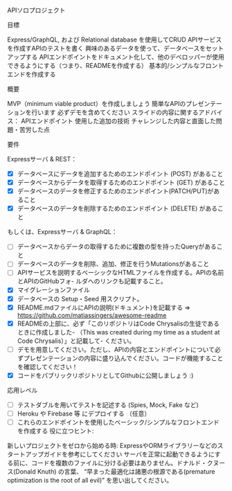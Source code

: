APIソロプロジェクト

目標

Express/GraphQL, および Relational database を使用してCRUD APIサービスを作成すAPIのテストを書く
興味のあるデータを使って、データベースをセットアップする
APIエンドポイントをドキュメント化して、他のデベロッパーが使用できるようにする（つまり、READMEを作成する）
基本的/シンプルなフロントエンドを作成する

概要

MVP（minimum viable product）を作成しましょう
簡単なAPIのプレゼンテーションを行います
必ずデモを含めてください
スライドの内容に関するアドバイス：
APIエンドポイント
使用した追加の技術
チャレンジした内容と直面した問題・苦労した点

要件

Expressサーバ & REST：
- [x] データベースにデータを追加するためのエンドポイント (POST) があること
- [x] データベースからデータを取得するためのエンドポイント (GET) があること
- [x] データベースのデータを修正するためのエンドポイント(PATCH/PUT)があること
- [x] データベースのデータを削除するためのエンドポイント (DELETE) があること

もしくは、Expressサーバ & GraphQL：
- [ ] データベースからデータの取得するために複数の型を持ったQueryがあること
- [ ] データベースのデータを削除、追加、修正を行うMutationsがあること
- [ ] APIサービスを説明するベーシックなHTMLファイルを作成する。APIの名前とAPIのGitHubフォ- ルダへのリンクも記載すること。
- [x] マイグレーションファイル
- [x] データベースの Setup・Seed 用スクリプト。
- [x] README.mdファイルにAPIの説明(ドキュメント)を記載する => https://github.com/matiassingers/awesome-readme
- [x] READMEの上部に、必ず「このリポジトリはCode Chrysalisの生徒であるときに作成しました- （This was created during my time as a student at Code Chrysalis）」と記載して- ください。
- [ ] デモを用意してください。ただし、APIの内容とエンドポイントについて必ずプレゼンテーションの内容に盛り込んでください。コードが機能することを確認してください！
- [x] コードをパブリックリポジトリとしてGithubに公開しましょう :)

応用レベル

- [ ] テストダブルを用いてテストを記述する (Spies, Mock, Fake など)
- [ ] Heroku や Firebase 等 にデプロイする （任意）
- [ ] これらのエンドポイントを使用したベーシック/シンプルなフロントエンドを作成する
役に立つヒント:

新しいプロジェクトをゼロから始める時:
ExpressやORMライブラリーなどのスタートアップガイドを参考にしてください
サーバを正常に起動できるようにする前に、コードを複数のファイルに分ける必要はありません。ドナルド・クヌース(Donald Knuth) の言葉、 “早まった最適化は諸悪の根源である(premature optimization is the root of all evil)” を思い出してください。